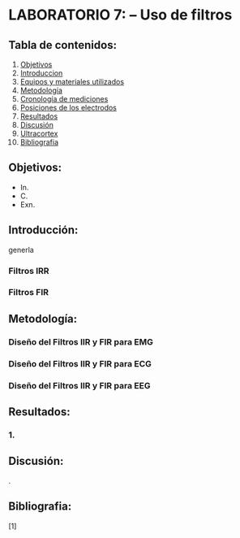 # **LABORATORIO 7: – Uso de filtros**
## **Tabla de contenidos:**
1. [Objetivos](#Objetivos)
2. [Introduccion](#Introduccion)
3. [Equipos y materiales utilizados](#Equipos)
4. [Metodología](#Metodología)
5. [Cronología de mediciones](#Cronologíademediciones)
6. [Posiciones de los electrodos](#Posicionesdeloselectrodos)
7. [Resultados](#Resultados)
8. [Discusión](#Discusión)
9. [Ultracortex](#Ultracortex)
10. [Bibliografia](#Bibliografia)
## **Objetivos:**<a id="Objetivos"></a>
- In.
- C.
- Exn.
  
## **Introducción:**<a id="Introduccion"></a>
<p align="justify">generla</p>

### **Filtros IRR**<a id="IIR"></a>

### **Filtros FIR**<a id="FIR"></a>

## **Metodología:**<a id="Metodología"></a>
<p align="justify"> </p>

### **Diseño del Filtros IIR y FIR para EMG**<a id="F_EMG"></a>

### **Diseño del Filtros IIR y FIR para  ECG**<a id="F_ECG"></a>

### **Diseño del Filtros IIR y FIR para  EEG**<a id="F_EEG"></a>

## **Resultados:**<a id="Resultados"></a>
### 1. 

## **Discusión:**<a id="Discusión"></a>
<p align="justify">.</p>


## **Bibliografia:**<a id="Bibliografia"></a>
<p align="justify">[1] </p>
